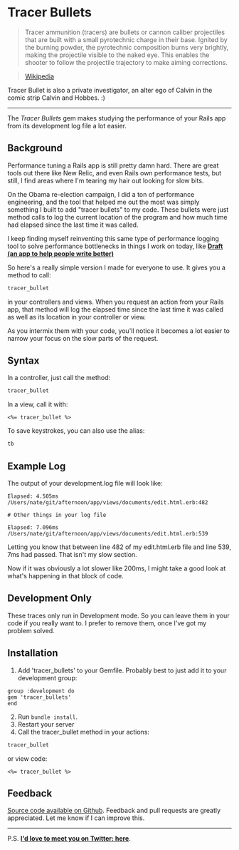 Tracer Bullets
===========

> Tracer ammunition (tracers) are bullets or cannon caliber projectiles that are built with a small pyrotechnic charge in their base. Ignited by the burning powder, the pyrotechnic composition burns very brightly, making the projectile visible to the naked eye. This enables the shooter to follow the projectile trajectory to make aiming corrections.

> [Wikipedia](http://en.wikipedia.org/wiki/Tracer_ammunition)

Tracer Bullet is also a private investigator, an alter ego of Calvin in the comic strip Calvin and Hobbes. :)

-----------------------

The *Tracer Bullets* gem makes studying the performance of your Rails app from its development log file a lot easier.


## Background

Performance tuning a Rails app is still pretty damn hard. There are great tools out there like New Relic, and even Rails own performance tests, but still, I find areas where I'm tearing my hair out looking for slow bits. 

On the Obama re-election campaign, I did a ton of performance engineering, and the tool that helped me out the most was simply something I built to add "tracer bullets" to my code. These bullets were just method calls to log the current location of the program and how much time had elapsed since the last time it was called. 

I keep finding myself reinventing this same type of performance logging tool to solve performance bottlenecks in things I work on today, like **[Draft (an app to help people write better)](http://draftin.com)** 
 
So here's a really simple version I made for everyone to use. It gives you a method to call:

```ruby
tracer_bullet
```

in your controllers and views. When you request an action from your Rails app, that method will log the elapsed time since the last time it was called as well as its location in your controller or view. 

As you intermix them with your code, you'll notice it becomes a lot easier to narrow your focus on the slow parts of the request.

## Syntax

In a controller, just call the method:  

```ruby
tracer_bullet
```

In a view, call it with: 

```erb
<%= tracer_bullet %>
```

To save keystrokes, you can also use the alias: 

```ruby
tb
```

## Example Log

The output of your development.log file will look like: 

```
Elapsed: 4.505ms /Users/nate/git/afternoon/app/views/documents/edit.html.erb:482

# Other things in your log file

Elapsed: 7.096ms /Users/nate/git/afternoon/app/views/documents/edit.html.erb:539
```

Letting you know that between line 482 of my edit.html.erb file and line 539, 7ms had passed. That isn't my slow section. 

Now if it was obviously a lot slower like 200ms, I might take a good look at what's happening in that block of code. 

## Development Only

These traces only run in Development mode. So you can leave them in your code if you really want to. I prefer to remove them, once I've got my problem solved.


Installation
------------

1) Add 'tracer_bullets' to your Gemfile. Probably best to just add it to your development group: 

```
group :development do 
gem 'tracer_bullets'
end
```

2) Run `bundle install`.
3) Restart your server
4) Call the tracer_bullet method in your actions:

```ruby
tracer_bullet
```

or view code:

```erb
<%= tracer_bullet %>
```


Feedback
--------
[Source code available on Github](https://github.com/n8/tracer_bullets). Feedback and pull requests are greatly appreciated.  Let me know if I can improve this.

-----------

P.S. [**I'd love to meet you on Twitter: here**](http://twitter.com/natekontny). 

